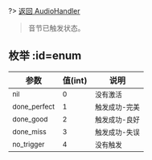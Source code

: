 
?> [返回 AudioHandler](md/scripts/Salt/AudioHandler.md?id=connected)

> 音节已触发状态。

## 枚举  :id=enum

参数 | 值(int) | 说明
-------- | ----- | -----
<small>nil</small> | <small>0</small>  | <small>没有激活</small>
<small>done_perfect</small> | <small>1</small>  | <small>触发成功-完美</small>
<small>done_good</small>  | <small>2</small> | <small>触发成功-良好</small>
<small>done_miss</small>  | <small>3</small> | <small>触发成功-失误</small>
<small>no_trigger</small>  | <small>4</small> | <small>没有触发</small>
